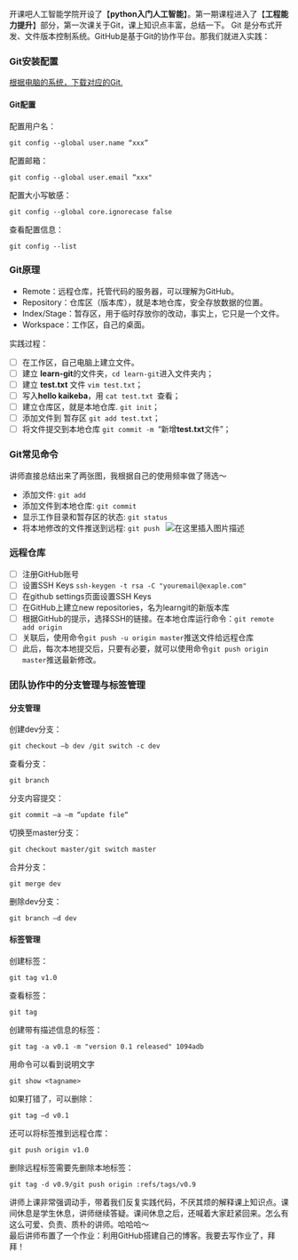 开课吧人工智能学院开设了【**python入门人工智能**】。第一期课程进入了【**工程能力提升**】部分，第一次课关于Git，课上知识点丰富，总结一下。
Git 是分布式开发、文件版本控制系统。GitHub是基于Git的协作平台。那我们就进入实践：
### Git安装配置
[根据电脑的系统，下载对应的Git.](https://git-scm.com/downloads)
#### Git配置
配置用户名：   
```shell  
git config --global user.name “xxx”  
```  
配置邮箱：  
```shell  
git config --global user.email “xxx"  
```  
配置大小写敏感：  
```shell   
git config --global core.ignorecase false  
```  
查看配置信息：   
```shell  
git config --list  
```  
### Git原理  

 - Remote：远程仓库，托管代码的服务器，可以理解为GitHub。      
- Repository：仓库区（版本库），就是本地仓库，安全存放数据的位置。      
- Index/Stage：暂存区，用于临时存放你的改动，事实上，它只是一个文件。    
- Workspace：工作区，自己的桌面。

实践过程：

 - [ ] 在工作区，自己电脑上建立文件。
 - [ ] 建立 **learn-git**的文件夹，```cd learn-git```进入文件夹内；
 - [ ] 建立 **test.txt** 文件 ```vim test.txt```；
 - [ ] 写入**hello kaikeba**，用 ```cat test.txt ```查看； 
 - [ ] 建立仓库区，就是本地仓库. ```git init```；
 - [ ] 添加文件到 暂存区 ```git add test.txt```；
 - [ ] 将文件提交到本地仓库 ```git commit -m ```“新增**test.txt**文件”；
### Git常见命令
讲师直接总结出来了两张图，我根据自己的使用频率做了筛选～

- 添加文件: ```git add```
- 添加文件到本地仓库: ```git commit ```
- 显示工作目录和暂存区的状态: ```git status ```
- 将本地修改的文件推送到远程: ```git push ```
![在这里插入图片描述](https://img-blog.csdnimg.cn/20200210120708109.png?x-oss-process=image/watermark,type_ZmFuZ3poZW5naGVpdGk,shadow_10,text_aHR0cHM6Ly9ibG9nLmNzZG4ubmV0L3UwMTA3NTE5NzQ=,size_16,color_FFFFFF,t_70)

### 远程仓库

 - [ ] 注册GitHub账号
 - [ ] 设置SSH Keys ```ssh-keygen -t rsa -C "youremail@exaple.com"  ```
 - [ ] 在github settings页面设置SSH Keys
 - [ ] 在GitHub上建立new repositories，名为learngit的新版本库
 - [ ] 根据GitHub的提示，选择SSH的链接。在本地仓库运行命令：```git remote add origin```
 - [ ] 关联后，使用命令```git push -u origin master```推送文件给远程仓库
 - [ ] 此后，每次本地提交后，只要有必要，就可以使用命令```git push origin master```推送最新修改。
 
### 团队协作中的分支管理与标签管理
#### 分支管理
创建dev分支：  
```shell  
git checkout –b dev /git switch -c dev 
```   
查看分支：   
```shell  
git branch  
```   
分支内容提交：    
```shell  
git commit –a –m “update file“  
```   
切换至master分支：  
```shell  
git checkout master/git switch master  
```  
合并分支：  
```shell  
git merge dev  
```  
删除dev分支：  
```shell  
git branch –d dev  
```  
#### 标签管理  
创建标签：  
```shell  
git tag v1.0  
```   
查看标签：  
```shell  
git tag  
```  
创建带有描述信息的标签：    
```shell  
git tag -a v0.1 -m "version 0.1 released" 1094adb  
```  
用命令可以看到说明文字  
```shell  
git show <tagname>  
```  
如果打错了，可以删除：  
```shell  
git tag –d v0.1  
```   
还可以将标签推到远程仓库：  
```shell  
git push origin v1.0  
```  
删除远程标签需要先删除本地标签：  
```shell  
git tag -d v0.9/git push origin :refs/tags/v0.9  
```  

讲师上课非常强调动手，带着我们反复实践代码，不厌其烦的解释课上知识点。课间休息是学生休息，讲师继续答疑。课间休息之后，还喊着大家赶紧回来。怎么有这么可爱、负责、质朴的讲师。哈哈哈～      
最后讲师布置了一个作业：利用GitHub搭建自己的博客。我要去写作业了，拜拜！